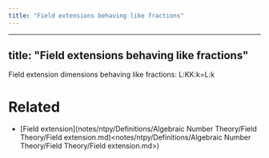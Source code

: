 ```yaml
---
title: "Field extensions behaving like fractions"
---
```


---
title: "Field extensions behaving like fractions"
---

      

Field extension dimensions behaving like fractions: L:K[](<>)K:k[](<>)=L:k[](<>)

# Related
- [Field extension](notes/ntpy/Definitions/Algebraic Number Theory/Field Theory/Field extension.md)<notes/ntpy/Definitions/Algebraic Number Theory/Field Theory/Field extension.md>)
